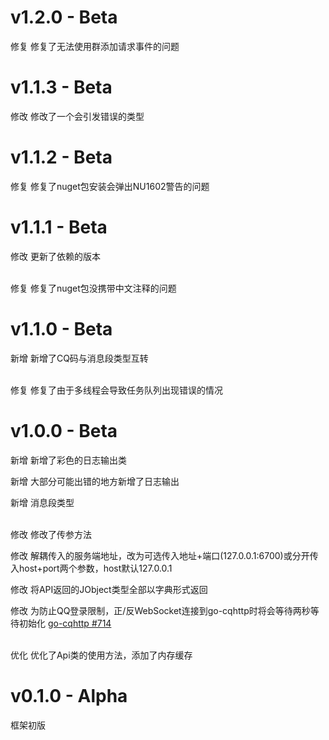 # v1.2.0 - Beta

修复 修复了无法使用群添加请求事件的问题

# v1.1.3 - Beta

修改 修改了一个会引发错误的类型

# v1.1.2 - Beta

修复 修复了nuget包安装会弹出NU1602警告的问题

# v1.1.1 - Beta

修改 更新了依赖的版本

<br>
修复 修复了nuget包没携带中文注释的问题 

# v1.1.0 - Beta
新增 新增了CQ码与消息段类型互转

<br>
修复 修复了由于多线程会导致任务队列出现错误的情况


# v1.0.0 - Beta
新增 新增了彩色的日志输出类

新增 大部分可能出错的地方新增了日志输出

新增 消息段类型

<br>
修改 修改了传参方法

修改 解耦传入的服务端地址，改为可选传入地址+端口(127.0.0.1:6700)或分开传入host+port两个参数，host默认127.0.0.1

修改 将API返回的JObject类型全部以字典形式返回

修改 为防止QQ登录限制，正/反WebSocket连接到go-cqhttp时将会等待两秒等待初始化 [go-cqhttp #714](https://github.com/Mrs4s/go-cqhttp/issues/714)

<br>
优化 优化了Api类的使用方法，添加了内存缓存

# v0.1.0 - Alpha

框架初版